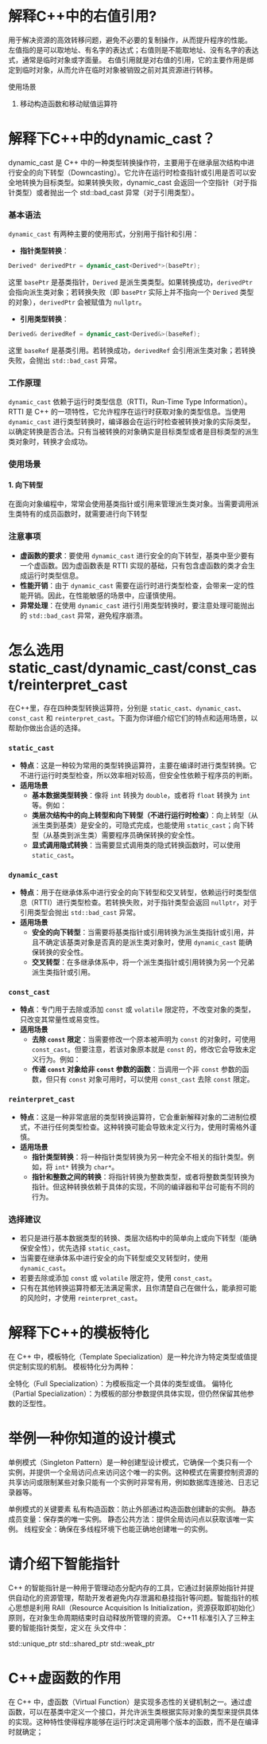 # 解释C++中的右值引用?
用于解决资源的高效转移问题，避免不必要的复制操作，从而提升程序的性能。
左值指的是可以取地址、有名字的表达式；右值则是不能取地址、没有名字的表达式，通常是临时对象或字面量。
右值引用就是对右值的引用，它的主要作用是绑定到临时对象，从而允许在临时对象被销毁之前对其资源进行转移。

使用场景
1. 移动构造函数和移动赋值运算符

# 解释下C++中的dynamic_cast？
dynamic_cast 是 C++ 中的一种类型转换操作符，主要用于在继承层次结构中进行安全的向下转型（Downcasting）。它允许在运行时检查指针或引用是否可以安全地转换为目标类型。如果转换失败，dynamic_cast 会返回一个空指针（对于指针类型）或者抛出一个 std::bad_cast 异常（对于引用类型）。


### 基本语法
`dynamic_cast` 有两种主要的使用形式，分别用于指针和引用：
- **指针类型转换**：
```cpp
Derived* derivedPtr = dynamic_cast<Derived*>(basePtr);
```
这里 `basePtr` 是基类指针，`Derived` 是派生类类型。如果转换成功，`derivedPtr` 会指向派生类对象；若转换失败（即 `basePtr` 实际上并不指向一个 `Derived` 类型的对象），`derivedPtr` 会被赋值为 `nullptr`。

- **引用类型转换**：
```cpp
Derived& derivedRef = dynamic_cast<Derived&>(baseRef);
```
这里 `baseRef` 是基类引用。若转换成功，`derivedRef` 会引用派生类对象；若转换失败，会抛出 `std::bad_cast` 异常。

### 工作原理
`dynamic_cast` 依赖于运行时类型信息（RTTI，Run-Time Type Information）。RTTI 是 C++ 的一项特性，它允许程序在运行时获取对象的类型信息。当使用 `dynamic_cast` 进行类型转换时，编译器会在运行时检查被转换对象的实际类型，以确定转换是否合法。只有当被转换的对象确实是目标类型或者是目标类型的派生类对象时，转换才会成功。

### 使用场景
#### 1. 向下转型
在面向对象编程中，常常会使用基类指针或引用来管理派生类对象。当需要调用派生类特有的成员函数时，就需要进行向下转型

### 注意事项
- **虚函数的要求**：要使用 `dynamic_cast` 进行安全的向下转型，基类中至少要有一个虚函数。因为虚函数表是 RTTI 实现的基础，只有包含虚函数的类才会生成运行时类型信息。
- **性能开销**：由于 `dynamic_cast` 需要在运行时进行类型检查，会带来一定的性能开销。因此，在性能敏感的场景中，应谨慎使用。
- **异常处理**：在使用 `dynamic_cast` 进行引用类型转换时，要注意处理可能抛出的 `std::bad_cast` 异常，避免程序崩溃。

# 怎么选用static_cast/dynamic_cast/const_cast/reinterpret_cast
在C++里，存在四种类型转换运算符，分别是 `static_cast`、`dynamic_cast`、`const_cast` 和 `reinterpret_cast`。下面为你详细介绍它们的特点和适用场景，以帮助你做出合适的选择。

### `static_cast`
- **特点**：这是一种较为常用的类型转换运算符，主要在编译时进行类型转换。它不进行运行时类型检查，所以效率相对较高，但安全性依赖于程序员的判断。
- **适用场景**
    - **基本数据类型转换**：像将 `int` 转换为 `double`，或者将 `float` 转换为 `int` 等。例如：
    - **类层次结构中的向上转型和向下转型（不进行运行时检查）**：向上转型（从派生类到基类）是安全的，可隐式完成，也能使用 `static_cast`；向下转型（从基类到派生类）需要程序员确保转换的安全性。
    - **显式调用隐式转换**：当需要显式调用类的隐式转换函数时，可以使用 `static_cast`。

### `dynamic_cast`
- **特点**：用于在继承体系中进行安全的向下转型和交叉转型，依赖运行时类型信息（RTTI）进行类型检查。若转换失败，对于指针类型会返回 `nullptr`，对于引用类型会抛出 `std::bad_cast` 异常。
- **适用场景**
    - **安全的向下转型**：当需要将基类指针或引用转换为派生类指针或引用，并且不确定该基类对象是否真的是派生类对象时，使用 `dynamic_cast` 能确保转换的安全性。
    - **交叉转型**：在多继承体系中，将一个派生类指针或引用转换为另一个兄弟派生类指针或引用。

### `const_cast`
- **特点**：专门用于去除或添加 `const` 或 `volatile` 限定符，不改变对象的类型，只改变其常量性或易变性。
- **适用场景**
    - **去除 `const` 限定**：当需要修改一个原本被声明为 `const` 的对象时，可使用 `const_cast`。但要注意，若该对象原本就是 `const` 的，修改它会导致未定义行为。例如：
    - **传递 `const` 对象给非 `const` 参数的函数**：当调用一个非 `const` 参数的函数，但只有 `const` 对象可用时，可以使用 `const_cast` 去除 `const` 限定。

### `reinterpret_cast`
- **特点**：这是一种非常底层的类型转换运算符，它会重新解释对象的二进制位模式，不进行任何类型检查。这种转换可能会导致未定义行为，使用时需格外谨慎。
- **适用场景**
    - **指针类型转换**：将一种指针类型转换为另一种完全不相关的指针类型。例如，将 `int*` 转换为 `char*`。
    - **指针和整数之间的转换**：将指针转换为整数类型，或者将整数类型转换为指针。但这种转换依赖于具体的实现，不同的编译器和平台可能有不同的行为。

### 选择建议
- 若只是进行基本数据类型的转换、类层次结构中的简单向上或向下转型（能确保安全性），优先选择 `static_cast`。
- 当需要在继承体系中进行安全的向下转型或交叉转型时，使用 `dynamic_cast`。
- 若要去除或添加 `const` 或 `volatile` 限定符，使用 `const_cast`。
- 只有在其他转换运算符都无法满足需求，且你清楚自己在做什么，能承担可能的风险时，才使用 `reinterpret_cast`。 

# 解释下C++的模板特化
在 C++ 中，模板特化（Template Specialization）是一种允许为特定类型或值提供定制实现的机制。
模板特化分为两种：

全特化（Full Specialization）：为模板指定一个具体的类型或值。
偏特化（Partial Specialization）：为模板的部分参数提供具体实现，但仍然保留其他参数的泛型性。

# 举例一种你知道的设计模式
单例模式（Singleton Pattern）是一种创建型设计模式，它确保一个类只有一个实例，并提供一个全局访问点来访问这个唯一的实例。这种模式在需要控制资源的共享访问或限制某些对象只能有一个实例时非常有用，例如数据库连接池、日志记录器等。

单例模式的关键要素
私有构造函数：防止外部通过构造函数创建新的实例。
静态成员变量：保存类的唯一实例。
静态公共方法：提供全局访问点以获取该唯一实例。
线程安全：确保在多线程环境下也能正确地创建唯一的实例。

# 请介绍下智能指针
C++ 的智能指针是一种用于管理动态分配内存的工具，它通过封装原始指针并提供自动化的资源管理，帮助开发者避免内存泄漏和悬挂指针等问题。智能指针的核心思想是利用 RAII（Resource Acquisition Is Initialization，资源获取即初始化）原则，在对象生命周期结束时自动释放所管理的资源。
C++11 标准引入了三种主要的智能指针类型，定义在 <memory> 头文件中：

std::unique_ptr
std::shared_ptr
std::weak_ptr

# C++虚函数的作用
在 C++ 中，虚函数（Virtual Function）是实现多态性的关键机制之一。通过虚函数，可以在基类中定义一个接口，并允许派生类根据实际对象的类型来提供具体的实现。这种特性使得程序能够在运行时决定调用哪个版本的函数，而不是在编译时就确定；

